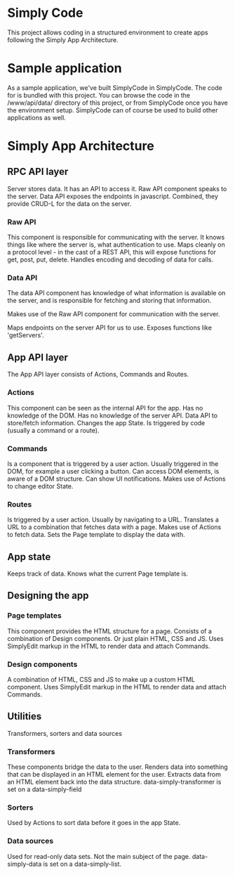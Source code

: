 # Simply Code

This project allows coding in a structured environment to create apps following the Simply App Architecture.

# Sample application
As a sample application, we've built SimplyCode in SimplyCode. The code for is bundled with this project. You can browse the code in the /www/api/data/ directory of this project, or from SimplyCode once you have the environment setup. SimplyCode can of course be used to build other applications as well.

# Simply App Architecture

## RPC API layer
Server stores data. It has an API to access it.
Raw API component speaks to the server.
Data API exposes the endpoints in javascript.
Combined, they provide CRUD-L for the data on the server.

### Raw API
This component is responsible for communicating with the server.
It knows things like where the server is, what authentication to use.
Maps cleanly on a protocol level - in the cast of a REST API, this will expose functions for get, post, put, delete.
Handles encoding and decoding of data for calls.

### Data API
The data API component has knowledge of what information is available on the server, and is responsible for fetching and storing that information.

Makes use of the Raw API component for communication with the server.

Maps endpoints on the server API for us to use. Exposes functions like 'getServers'.

## App API layer
The App API layer consists of Actions, Commands and Routes.

### Actions
This component can be seen as the internal API for the app.
Has no knowledge of the DOM.
Has no knowledge of the server API.
Data API to store/fetch information.
Changes the app State.
Is triggered by code (usually a command or a  route).

### Commands
Is a component that is triggered by a user action. Usually triggered in the DOM, for example a user clicking a button.
Can access DOM elements, is aware of a DOM structure.
Can show UI notifications.
Makes use of Actions to change editor State.

### Routes
Is triggered by a user action. Usually by navigating to a URL.
Translates a URL to a combination that fetches data with a page.
Makes use of Actions to fetch data.
Sets the Page template to display the data with.

## App state
Keeps track of data.
Knows what the current Page template is.

## Designing the app

### Page templates
This component provides the HTML structure for a page. Consists of a combination of Design components.
Or just plain HTML, CSS and JS.
Uses SimplyEdit markup in the HTML to render data and attach Commands.

### Design components
A combination of HTML, CSS and JS to make up a custom HTML component.
Uses SimplyEdit markup in the HTML to render data and attach Commands.

## Utilities
Transformers, sorters and data sources

### Transformers
These components bridge the data to the user.
Renders data into something that can be displayed in an HTML element for the user.
Extracts data from an HTML element back into the data structure.
data-simply-transformer is set on a data-simply-field

### Sorters
Used by Actions to sort data before it goes in the app State.

### Data sources
Used for read-only data sets.
Not the main subject of the page.
data-simply-data is set on a data-simply-list.
